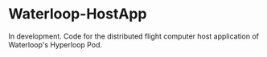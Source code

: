 # Waterloop-HostApp
In development. Code for the distributed flight computer host application of Waterloop's Hyperloop Pod.
